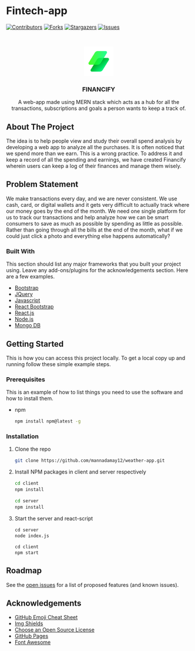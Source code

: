 # Fintech-app

[![Contributors][contributors-shield]][contributors-url]
[![Forks][forks-shield]][forks-url]
[![Stargazers][stars-shield]][stars-url]
[![Issues][issues-shield]][issues-url]
<!-- [![MIT License][license-shield]][license-url] -->


<!-- PROJECT LOGO -->
<br />
<p align="center">
  <a href="https://github.com/Ishaan-10/Fintech-app">
    <img src="client/src/images/favicon.png" alt="Logo" width="80" height="80">
  </a>

  <h3 align="center">FINANCIFY</h3>

  <p align="center">
    A web-app made using MERN stack which acts as a hub for all the transactions, subscriptions and goals a person wants to keep a track of. 
    <br />
  </p>
</p>



<!-- TABLE OF CONTENTS -->
<!-- <details open="open">
  <summary>Table of Contents</summary>
  <ol>
    <li>
      <a href="#about-the-project">About The Project</a>
      <ul>
        <li><a href="#built-with">Built With</a></li>
      </ul>
    </li>
    <li>
      <a href="#getting-started">Getting Started</a>
      <ul>
        <li><a href="#prerequisites">Prerequisites</a></li>
        <li><a href="#installation">Installation</a></li>
      </ul>
    </li>
    <li><a href="#usage">Usage</a></li>
    <li><a href="#roadmap">Roadmap</a></li>
    <li><a href="#contributing">Contributing</a></li>
    <li><a href="#license">License</a></li>
    <li><a href="#contact">Contact</a></li>
    <li><a href="#acknowledgements">Acknowledgements</a></li>
  </ol>
</details>


 -->
<!-- ABOUT THE PROJECT -->
## About The Project
<p>
    The idea is to help people view and study their overall spend analysis by developing a web app to analyze all the purchases. It is often noticed that we spend more than we     earn. This is a wrong practice. To address it and keep a record of all the spending and earnings, we have created Financify wherein users can keep a log of their finances       and manage them wisely. 
</p>
<!-- [![Product Name Screen Shot][product-screenshot]](https://example.com) -->

<!-- Problem Statement -->
## Problem Statement
<p>
  We make transactions every day, and we are never consistent. We use cash, card, or digital wallets and it gets very difficult to actually track where our money goes by the end of the month. We need one single platform for us to track our transactions and help analyze how we can be smart consumers to save as much as possible by spending as little as possible. Rather than going through all the bills at the end of the month, what if we could just click a photo and everything else happens automatically?  
</p>


### Built With

This section should list any major frameworks that you built your project using. Leave any add-ons/plugins for the acknowledgements section. Here are a few examples.
* [Bootstrap](https://getbootstrap.com)
* [JQuery](https://jquery.com)
* [Javascript](https://www.javascript.com)
* [React Bootstrap](https://react-bootstrap.github.io/)
* [React.js](https://reactjs.org/)
* [Node.js](https://nodejs.org/en/)
* [Mongo DB](https://www.mongodb.com/)



<!-- GETTING STARTED -->
## Getting Started

This is how you can access this project locally.
To get a local copy up and running follow these simple example steps.

### Prerequisites

This is an example of how to list things you need to use the software and how to install them.
* npm
  ```sh
  npm install npm@latest -g
  ```

### Installation

1. Clone the repo
   ```sh
   git clone https://github.com/mannadamay12/weather-app.git
   ```
2. Install NPM packages in client and server respectively
   ```sh
   cd client
   npm install
   ```
    ```sh
   cd server
   npm install
   ```
3. Start the server and react-script
   ```JS
   cd server
   node index.js
   ```
   ```JS
   cd client
   npm start
   ```




<!-- ROADMAP -->
## Roadmap

See the [open issues](https://github.com/Ishaan-10/Fintech-app/issues) for a list of proposed features (and known issues).



<!-- CONTRIBUTING -->
<!-- ## Contributing

Contributions are what make the open source community such an amazing place to be learn, inspire, and create. Any contributions you make are **greatly appreciated**.

1. Fork the Project
2. Create your Feature Branch (`git checkout -b feature/AmazingFeature`)
3. Commit your Changes (`git commit -m 'Add some AmazingFeature'`)
4. Push to the Branch (`git push origin feature/AmazingFeature`)
5. Open a Pull Request
 -->


<!-- LICENSE 
## License

Distributed under the MIT License. See `LICENSE` for more information.-->



<!-- ACKNOWLEDGEMENTS -->
## Acknowledgements
* [GitHub Emoji Cheat Sheet](https://www.webpagefx.com/tools/emoji-cheat-sheet)
* [Img Shields](https://shields.io)
* [Choose an Open Source License](https://choosealicense.com)
* [GitHub Pages](https://pages.github.com)
* [Font Awesome](https://fontawesome.com)

<!-- MARKDOWN LINKS & IMAGES -->
<!-- https://www.markdownguide.org/basic-syntax/#reference-style-links -->
[contributors-shield]: https://img.shields.io/github/contributors/Ishaan-10/Fintech-app.svg?style=for-the-badge
[contributors-url]: https://github.com/Ishaan-10/Fintech-app/graphs/contributors
[forks-shield]: https://img.shields.io/github/forks/Ishaan-10/Fintech-app.svg?style=for-the-badge
[forks-url]: https://github.com/Ishaan-10/Fintech-app/network/members
[stars-shield]: https://img.shields.io/github/stars/Ishaan-10/Fintech-app.svg?style=for-the-badge
[stars-url]: https://github.com/Ishaan-10/Fintech-app/stargazers
[issues-shield]: https://img.shields.io/github/issues/Ishaan-10/Fintech-app.svg?style=for-the-badge
[issues-url]: https://github.com/Ishaan-10/Fintech-app/issues
<!-- [license-shield]: https://img.shields.io/github/license/Ishaan-10/Fintech-app.svg?style=for-the-badge
[license-url]: https://github.com/Ishaan-10/Fintech-app/blob/master/LICENSE.txt -->
[linkedin-shield]: https://img.shields.io/badge/-LinkedIn-black.svg?style=for-the-badge&logo=linkedin&colorB=555
<!-- [linkedin-url]: https://linkedin.com/in/adamaymann7
[product-screenshot]: client/src/images/landing.png -->
